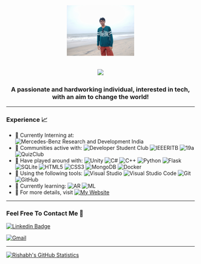 <p align="center">
    <img src="Assets/RishabhBhatt.jpg" width="180">
</p>
<h2 align="center">
<img src="https://readme-typing-svg.herokuapp.com?size=33&color=22CBF7&center=true&vCenter=true&lines=(0_0)%2F~+Hi+There!;I'm+Rishabh+Bhatt!;Nice+to+E-meet+you!">
</h2>

<h3 align="center"> A passionate and hardworking individual, interested in tech, with an aim to change the world! </h3>



---

### Experience 📈

- 🤵 Currently Interning at: ![Mercedes-Benz Research and Development India](https://img.shields.io/badge/-MBRDI-purple?style=plastic)  
- 🙌 Communities active with: ![Developer Student Club](https://img.shields.io/badge/-Developer_Student_Club_RIT-red?style=plastic&logo=google&logoColor=white&link=https://github.com/DSC-RIT) ![IEEERITB](http://img.shields.io/badge/-IEEERITB-white?style=plastic&logo=ieee&logoColor=black) ![19a](https://img.shields.io/badge/-19a-blue?style=plastic)  ![QuizClub](https://img.shields.io/badge/-QuizClub-blue?style=plastic)  
- 🔭 Have played around with:   ![Unity](http://img.shields.io/badge/-Unity-purple?style=plastic&logo=Unity&logoColor=white) ![C#](http://img.shields.io/badge/-C%23-orange?style=plastic&logo=c-sharp&logoColor=white) ![C++](https://img.shields.io/badge/-C++-red?style=plastic&logo=c++&amp;logoColor=white)  ![Python](https://img.shields.io/badge/-Python-white?style=plastic&logo=python) ![Flask](https://img.shields.io/badge/-flask-azure?style=plastic&logo=flask&logoColor=blue) ![SQLite](https://img.shields.io/badge/-SQLite-yellow?style=plastic&amp&logo=sqlite&amp;logoColor=white) ![HTML5](https://img.shields.io/badge/-HTML5-E34F26?style=plastic&logo=html5&logoColor=white) ![CSS3](https://img.shields.io/badge/-CSS3-1572B6?style=plastic&logo=css3) ![MongoDB](https://img.shields.io/badge/-MongoDB-yellowgreen?style=plastic&logo=mongodb) ![Docker](https://img.shields.io/badge/-Docker-red?style=plastic&logo=docker) 
- 🔧 Using the following tools: ![Visual Studio](https://img.shields.io/badge/-Visual_Studio-violet?style=plastic&logo=visual-studio) ![Visual Studio Code](https://img.shields.io/badge/-VS_Code-blue?style=plastic&logo=visual-studio-code) ![Git](https://img.shields.io/badge/-Git-orange?style=plastic&logo=git&logoColor=white) ![GitHub](https://img.shields.io/badge/-GitHub-purple?style=plastic&logo=github)
- 🌱 Currently learning: ![AR](https://img.shields.io/badge/-AR-blue?style=plastic)  ![ML](https://img.shields.io/badge/-ML-blue?style=plastic)
- 📜 For more details, visit [![My Website](https://img.shields.io/badge/-My_Website-blue?style=plastic)](https://wrathtitan.github.io/)

---

### Feel Free To Contact Me 📱

[![Linkedin Badge](https://img.shields.io/badge/-RishabhBhatt-blue?style=plastic&logo=Linkedin&logoColor=white&link=https://www.linkedin.com/in/rishabhbhatt159/)](https://www.linkedin.com/in/rishabhbhatt159/)

 [![Gmail](https://img.shields.io/badge/rishabhbhatt159@gmail.com-white?style=plastic&logo=Gmail&logoColor=&link=mailto:rishabhbhatt159@gmail.com)](mailto:rishabhbhatt159@gmail.com)

---
[![Rishabh's GitHub Statistics](https://github-readme-stats.vercel.app/api?username=wrathtitan)](https://github.com/wrathtitan/wrathtitan)
